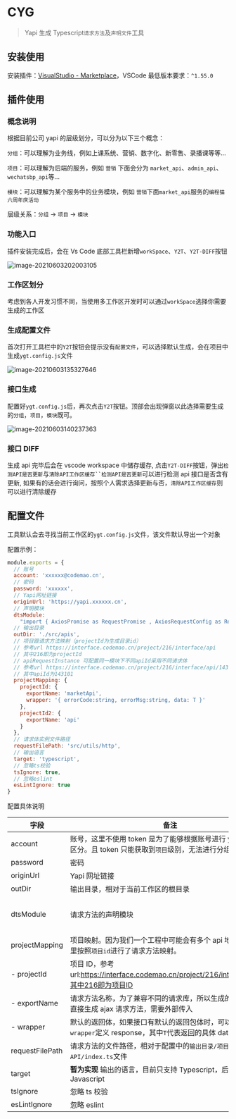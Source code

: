 # CYG

> Yapi 生成 Typescript`请求方法`及`声明文件`工具

## 安装使用

安装插件：[VisualStudio - Marketplace](https://marketplace.visualstudio.com/items?itemName=codemao.codemao-yapi-generate)，VSCode 最低版本要求：`^1.55.0`

## 插件使用

### 概念说明

根据目前公司 yapi 的层级划分，可以分为以下三个概念：

`分组`：可以理解为业务线，例如上课系统、营销、数字化、新零售、录播课等等…

`项目`：可以理解为后端的服务，例如 `营销` 下面会分为 `market_api`、`admin_api`、`wechatsbp_api`等…

`模块`：可以理解为某个服务中的业务模块，例如 `营销`下面`market_api`服务的`编程猫六周年庆活动`

层级关系：`分组` → `项目` → `模块`

### 功能入口

插件安装完成后，会在 Vs Code 底部工具栏新增`workSpace`、`Y2T`、`Y2T-DIFF`按钮

![image-20210603202003105](https://wynne-typora.oss-cn-beijing.aliyuncs.com/typora/image-20210603202003105.png)

### 工作区划分

考虑到各人开发习惯不同，当使用多工作区开发时可以通过`workSpace`选择你需要生成的工作区

### 生成配置文件

首次打开工具栏中的`Y2T`按钮会提示没有`配置文件`，可以选择默认生成，会在项目中生成`ygt.config.js`文件

![image-20210603135327646](https://wynne-typora.oss-cn-beijing.aliyuncs.com/typora/image-20210603135327646.png)

### 接口生成

配置好`ygt.config.js`后，再次点击`Y2T`按钮。顶部会出现弹窗以此选择需要生成的`分组`，`项目`，`模块`既可。

![image-20210603140237363](https://wynne-typora.oss-cn-beijing.aliyuncs.com/typora/image-20210603140237363.png)

### 接口 DIFF

生成 api 完毕后会在 vscode workspace 中储存缓存, 点击`Y2T-DIFF`按钮，弹出`检测API是否更新`与` 清除API工作区缓存``检测API是否更新 `可以进行检测 api 接口是否含有更新, 如果有的话会进行询问，按照个人需求选择更新与否，`清除API工作区缓存`则可以进行清除缓存

## 配置文件

工具默认会去寻找当前工作区的`ygt.config.js`文件，该文件默认导出一个对象

配置示例：

```js
module.exports = {
  // 账号
  account: 'xxxxxx@codemao.cn',
  // 密码
  password: 'xxxxxx',
  // Yapi网址链接
  originUrl: 'https://yapi.xxxxxx.cn',
  // 声明模块
  dtsModule:
    "import { AxiosPromise as RequestPromise , AxiosRequestConfig as RequestConfig } from '@mlz/axios/node_modules/axios';",
  // 输出目录
  outDir: './src/apis',
  // 项目跟请求方法映射（projectId为生成目录id）
  // 参考url https://interface.codemao.cn/project/216/interface/api
  // 其中216即为projectId
  // apiRequestInstance 可配置同一模块下不同apiId采用不同请求体
  // 参考url https://interface.codemao.cn/project/216/interface/api/143101
  // 其中apiId为143101
  projectMapping: {
    projectId: {
      exportName: 'marketApi',
      wrapper: '{ errorCode:string, errorMsg:string, data: T }'
    },
    projectId2: {
      exportName: 'api'
    }
  },
  // 请求体实例文件路径
  requestFilePath: 'src/utils/http',
  // 输出语言
  target: 'typescript',
  // 忽略ts校验
  tsIgnore: true,
  // 忽略eslint
  esLintIgnore: true
}
```

配置具体说明

| 字段            | 备注                                                                                                                 | 示例                                                                                                             |
| --------------- | -------------------------------------------------------------------------------------------------------------------- | ---------------------------------------------------------------------------------------------------------------- |
| account         | 账号，这里不使用 token 是为了能够根据账号进行 yapi 的权限区分。且 token 只能获取到`项目`级别，无法进行分组级别的筛选 |                                                                                                                  |
| password        | 密码                                                                                                                 |                                                                                                                  |
| originUrl       | Yapi 网址链接                                                                                                        | https://interface.codemao.cn                                                                                     |
| outDir          | 输出目录，相对于当前工作区的根目录                                                                                   | ./src/apis                                                                                                       |
| dtsModule       | 请求方法的声明模块                                                                                                   | "import { AxiosPromise as Promise , AxiosRequestConfig as RequestConfig } from '@mlz/axios/node_modules/axios';" |
| projectMapping  | 项目映射。因为我们一个工程中可能会有多个 api 地址，所以这里按照`项目id`进行了请求方法映射。                          |                                                                                                                  |
| - projectId     | 项目 ID，参考 url:https://interface.codemao.cn/project/216/interface/api，其中216即为项目ID                          | 216                                                                                                              |
| - exportName    | 请求方法名称，为了兼容不同的请求库，所以生成的代码中不会直接生成 ajax 请求方法，需要外部传入                         | marketApi                                                                                                        |
| - wrapper       | 默认的返回体，如果接口有默认的返回包体时，可以通过`wrapper`定义 response，其中`T`代表返回的具体 data                 | { code:string, msg:string, data: T }                                                                             |
| requestFilePath | 请求方法的文件路径，相对于配置中的`输出目录/项目API/index.ts`文件                                                    | src/utils/http                                                                                                   |
| target          | **暂为实现** 输出的语言，目前只支持 Typescript，后续计划支持 Javascript                                              | typescript                                                                                                       |
| tsIgnore        | 忽略 ts 校验                                                                                                         | true                                                                                                             |
| esLintIgnore    | 忽略 eslint                                                                                                          | true                                                                                                             |

